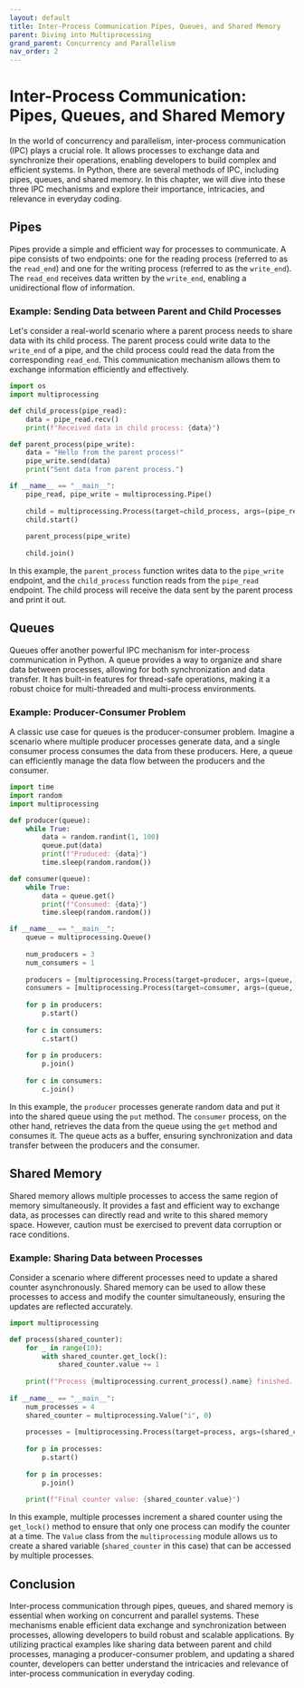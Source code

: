 ```yaml
---
layout: default
title: Inter-Process Communication Pipes, Queues, and Shared Memory
parent: Diving into Multiprocessing
grand_parent: Concurrency and Parallelism
nav_order: 2
---
```

# Inter-Process Communication: Pipes, Queues, and Shared Memory

In the world of concurrency and parallelism, inter-process communication (IPC) plays a crucial role. It allows processes to exchange data and synchronize their operations, enabling developers to build complex and efficient systems. In Python, there are several methods of IPC, including pipes, queues, and shared memory. In this chapter, we will dive into these three IPC mechanisms and explore their importance, intricacies, and relevance in everyday coding.

## Pipes
Pipes provide a simple and efficient way for processes to communicate. A pipe consists of two endpoints: one for the reading process (referred to as the `read_end`) and one for the writing process (referred to as the `write_end`). The `read_end` receives data written by the `write_end`, enabling a unidirectional flow of information.

### Example: Sending Data between Parent and Child Processes
Let's consider a real-world scenario where a parent process needs to share data with its child process. The parent process could write data to the `write_end` of a pipe, and the child process could read the data from the corresponding `read_end`. This communication mechanism allows them to exchange information efficiently and effectively.

```python
import os
import multiprocessing

def child_process(pipe_read):
    data = pipe_read.recv()
    print(f"Received data in child process: {data}")

def parent_process(pipe_write):
    data = "Hello from the parent process!"
    pipe_write.send(data)
    print("Sent data from parent process.")

if __name__ == "__main__":
    pipe_read, pipe_write = multiprocessing.Pipe()
    
    child = multiprocessing.Process(target=child_process, args=(pipe_read,))
    child.start()
    
    parent_process(pipe_write)
    
    child.join()
```

In this example, the `parent_process` function writes data to the `pipe_write` endpoint, and the `child_process` function reads from the `pipe_read` endpoint. The child process will receive the data sent by the parent process and print it out.

## Queues
Queues offer another powerful IPC mechanism for inter-process communication in Python. A queue provides a way to organize and share data between processes, allowing for both synchronization and data transfer. It has built-in features for thread-safe operations, making it a robust choice for multi-threaded and multi-process environments.

### Example: Producer-Consumer Problem
A classic use case for queues is the producer-consumer problem. Imagine a scenario where multiple producer processes generate data, and a single consumer process consumes the data from these producers. Here, a queue can efficiently manage the data flow between the producers and the consumer.

```python
import time
import random
import multiprocessing

def producer(queue):
    while True:
        data = random.randint(1, 100)
        queue.put(data)
        print(f"Produced: {data}")
        time.sleep(random.random())

def consumer(queue):
    while True:
        data = queue.get()
        print(f"Consumed: {data}")
        time.sleep(random.random())

if __name__ == "__main__":
    queue = multiprocessing.Queue()
    
    num_producers = 3
    num_consumers = 1
    
    producers = [multiprocessing.Process(target=producer, args=(queue,)) for _ in range(num_producers)]
    consumers = [multiprocessing.Process(target=consumer, args=(queue,)) for _ in range(num_consumers)]
    
    for p in producers:
        p.start()
    
    for c in consumers:
        c.start()
    
    for p in producers:
        p.join()
    
    for c in consumers:
        c.join()
```

In this example, the `producer` processes generate random data and put it into the shared queue using the `put` method. The `consumer` process, on the other hand, retrieves the data from the queue using the `get` method and consumes it. The queue acts as a buffer, ensuring synchronization and data transfer between the producers and the consumer.

## Shared Memory
Shared memory allows multiple processes to access the same region of memory simultaneously. It provides a fast and efficient way to exchange data, as processes can directly read and write to this shared memory space. However, caution must be exercised to prevent data corruption or race conditions.

### Example: Sharing Data between Processes
Consider a scenario where different processes need to update a shared counter asynchronously. Shared memory can be used to allow these processes to access and modify the counter simultaneously, ensuring the updates are reflected accurately.

```python
import multiprocessing

def process(shared_counter):
    for _ in range(10):
        with shared_counter.get_lock():
            shared_counter.value += 1
    
    print(f"Process {multiprocessing.current_process().name} finished. Counter value: {shared_counter.value}")
    
if __name__ == "__main__":
    num_processes = 4
    shared_counter = multiprocessing.Value("i", 0)
    
    processes = [multiprocessing.Process(target=process, args=(shared_counter,)) for _ in range(num_processes)]
    
    for p in processes:
        p.start()
    
    for p in processes:
        p.join()
    
    print(f"Final counter value: {shared_counter.value}")
```

In this example, multiple processes increment a shared counter using the `get_lock()` method to ensure that only one process can modify the counter at a time. The `Value` class from the `multiprocessing` module allows us to create a shared variable (`shared_counter` in this case) that can be accessed by multiple processes.

## Conclusion
Inter-process communication through pipes, queues, and shared memory is essential when working on concurrent and parallel systems. These mechanisms enable efficient data exchange and synchronization between processes, allowing developers to build robust and scalable applications. By utilizing practical examples like sharing data between parent and child processes, managing a producer-consumer problem, and updating a shared counter, developers can better understand the intricacies and relevance of inter-process communication in everyday coding.